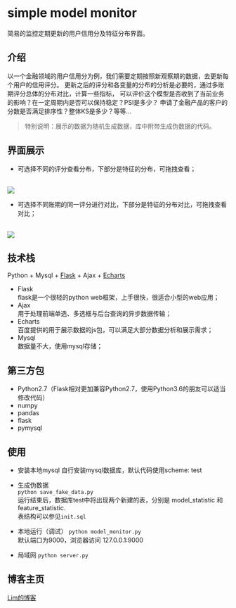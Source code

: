 # simple model monitor
简易的监控定期更新的用户信用分及特征分布界面。

## 介绍
以一个金融领域的用户信用分为例，我们需要定期按照新观察期的数据，去更新每个用户的信用评分。
更新之后的评分和各变量的分布的分析是必要的，通过多账期评分总体的分布对比，计算一些指标，
可以评价这个模型是否收到了当前业务的影响？在一定周期内是否可以保持稳定？PSI是多少？
申请了金融产品的客户的分数是否满足排序性？整体KS是多少？等等...  
> 特别说明：展示的数据为随机生成数据，库中附带生成伪数据的代码。

## 界面展示
- 可选择不同的评分查看分布，下部分是特征的分布，可拖拽查看；
<br>
<img src="https://github.com/nanyoullm/simple-model-monitor/blob/master/img/monitor1.gif?raw=true">
<br>

- 可选择不同账期的同一评分进行对比，下部分是特征的分布对比，可拖拽查看对比；
<br>
<img src="https://github.com/nanyoullm/simple-model-monitor/blob/master/img/monitor2.gif?raw=true">
<br>

## 技术栈
Python + Mysql + [Flask](http://docs.jinkan.org/docs/flask/quickstart.html) + Ajax + [Echarts](http://echarts.baidu.com/index.html)  
- Flask   
flask是一个很轻的python web框架，上手很快，很适合小型的web应用；
- Ajax  
用于处理前端单选、多选框与后台查询的异步数据传输；
- Echarts  
百度提供的用于展示数据的js包，可以满足大部分数据分析和展示需求；
- Mysql  
数据量不大，使用mysql存储；

## 第三方包
- Python2.7（Flask相对更加兼容Python2.7，使用Python3.6的朋友可以适当修改代码）
- numpy
- pandas 
- flask  
- pymysql

## 使用
- 安装本地mysql
自行安装mysql数据库，默认代码使用scheme: test

- 生成伪数据  
`python save_fake_data.py`  
运行结束后，数据库test中将出现两个新建的表，分别是 model_statistic 和 feature_statistic.  
表结构可以参见`init.sql`

- 本地运行（调试）
`python model_monitor.py`  
默认端口为9000，浏览器访问 127.0.0.1:9000

- 局域网
`python server.py`

## 博客主页
[Lim的博客](nanyoullm.github.io)
